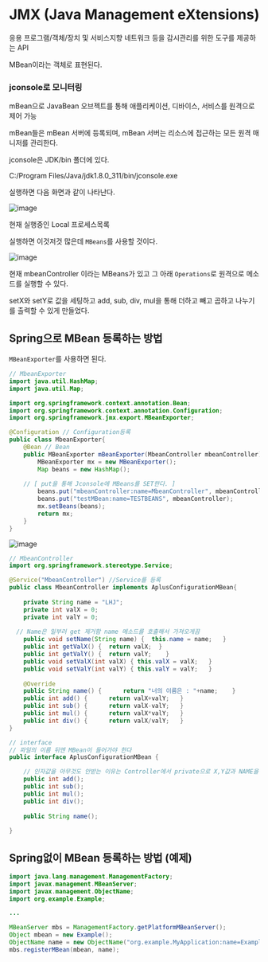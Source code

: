 # JMX (Java Management eXtensions)

응용 프로그램/객체/장치 및 서비스지향 네트워크 등을 감시관리를 위한 도구를 제공하는 API

MBean이라는 객체로 표현된다.


### jconsole로 모니터링

mBean으로 JavaBean 오브젝트를 통해 애플리케이션, 디바이스, 서비스를 원격으로 제어 가능

mBean들은 mBean 서버에 등록되며, mBean 서버는 리소스에 접근하는 모든 원격 매니저를 관리한다.

jconsole은 JDK/bin 폴더에 있다.

C:/Program Files/Java/jdk1.8.0_311/bin/jconsole.exe

실행하면 다음 화면과 같이 나타난다.

![image](https://user-images.githubusercontent.com/58055835/168519213-af1a7166-64cc-4707-9016-165b1c76dd7e.png)

현재 실행중인 Local 프로세스목록

실행하면 이것저것 많은데 `MBeans`를 사용할 것이다.

![image](https://user-images.githubusercontent.com/58055835/168519434-0f35d00b-ee45-4f8c-8ac4-9e15278adf41.png)

현재 mbeanController 이라는 MBeans가 있고 그 아래 `Operations`로 원격으로 메소드를 실행할 수 있다.

setX와 setY로 값을 세팅하고 add, sub, div, mul을 통해 더하고 빼고 곱하고 나누기를 출력할 수 있게 만들었다.

## Spring으로 MBean 등록하는 방법

`MBeanExporter`를 사용하면 된다.

```java
// MbeanExporter
import java.util.HashMap;
import java.util.Map;

import org.springframework.context.annotation.Bean;
import org.springframework.context.annotation.Configuration;
import org.springframework.jmx.export.MBeanExporter;

@Configuration // Configuration등록
public class MbeanExporter{
	@Bean // Bean
	public MBeanExporter mBeanExporter(MbeanController mbeanController) {
		MBeanExporter mx = new MBeanExporter();
		Map beans = new HashMap();
    
    // [ put을 통해 Jconsole에 MBeans를 SET한다. ]
		beans.put("mbeanController:name=MbeanController", mbeanController);
		beans.put("testMBean:name=TESTBEANS", mbeanController);
		mx.setBeans(beans);
		return mx;
	}
}
```

![image](https://user-images.githubusercontent.com/58055835/168520359-74fa1e7a-525b-446e-aed9-d3d485a27b7a.png)



```java
// MbeanController
import org.springframework.stereotype.Service;

@Service("MbeanController") //Service를 등록
public class MbeanController implements AplusConfigurationMBean{
	
	private String name = "LHJ";
	private int valX = 0;
	private int valY = 0;
	
  // Name은 일부러 get 제거함 name 메소드를 호출해서 가져오게끔
	public void setName(String name) {	this.name = name;	}
	public int getValX() {	return valX;  }
	public int getValY() {	return valY;	}
	public void setValX(int valX) {	this.valX = valX;	}
	public void setValY(int valY) {	this.valY = valY;	}
	
	@Override
	public String name() {		return "너의 이름은 : "+name;	}
	public int add() {		return valX+valY;	}
	public int sub() {		return valX-valY;	}
	public int mul() {		return valX*valY;	}
	public int div() {		return valX/valY;	}
}
```
```java
// interface
// 파일의 이름 뒤엔 MBean이 들어가야 한다
public interface AplusConfigurationMBean {

	// 인자값을 아무것도 안받는 이유는 Controller에서 private으로 X,Y값과 NAME을 SET해준후 출력하게 만들었기 때문이다.
	public int add();
	public int sub();
	public int mul();
	public int div();
	
	public String name();
	
}
```

## Spring없이 MBean 등록하는 방법 (예제)

```java
import java.lang.management.ManagementFactory;
import javax.management.MBeanServer;
import javax.management.ObjectName;
import org.example.Example;

...

MBeanServer mbs = ManagementFactory.getPlatformMBeanServer();
Object mbean = new Example();
ObjectName name = new ObjectName("org.example.MyApplication:name=Example");
mbs.registerMBean(mbean, name);

```
